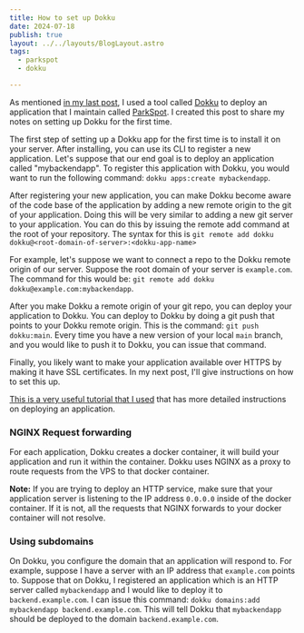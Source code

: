 ```yaml
---
title: How to set up Dokku
date: 2024-07-18
publish: true
layout: ../../layouts/BlogLayout.astro
tags:
  - parkspot
  - dokku

---
```


As mentioned [in my last post](/posts/what-is-dokku/), I used a tool called [Dokku](https://dokku.com/) to deploy an application that I maintain called [ParkSpot](https://park-spot.co/). I created this post to share my notes on setting up Dokku for the first time.

The first step of setting up a Dokku app for the first time is to install it on your server. After installing, you can use its CLI to register a new application. Let's suppose that our end goal is to deploy an application called "mybackendapp". To register this application with Dokku, you would want to run the following command: `dokku apps:create mybackendapp`.

After registering your new application, you can make Dokku become aware of the code base of the application by adding a new remote origin to the git of your application. Doing this will be very similar to adding a new git server to your application. You can do this by issuing the remote add command at the root of your repository. The syntax for this is `git remote add dokku dokku@<root-domain-of-server>:<dokku-app-name>`

For example, let's suppose we want to connect a repo to the Dokku remote origin of our server. Suppose the root domain of your server is `example.com`. The command for this would be: `git remote add dokku dokku@example.com:mybackendapp`.

After you make Dokku a remote origin of your git repo, you can deploy your application to Dokku. You can deploy to Dokku by doing a git push that points to your Dokku remote origin. This is the command: `git push dokku:main`. Every time you have a new version of your local `main` branch, and you would like to push it to Dokku, you can issue that command.

Finally, you likely want to make your application available over HTTPS by making it have SSL certificates. In my next post, I'll give instructions on how to set this up.

[This is a very useful tutorial that I used](https://shellbear.me/blog/go-dokku-deployment) that has more detailed instructions on deploying an application.

### NGINX Request forwarding

For each application, Dokku creates a docker container, it will build your application and run it within the container. Dokku uses NGINX as a proxy to route requests from the VPS to that docker container.

**Note:** If you are trying to deploy an HTTP service, make sure that your application server is listening to the IP address `0.0.0.0` inside of the docker container. If it is not, all the requests that NGINX forwards to your docker container will not resolve.

### Using subdomains

On Dokku, you configure the domain that an application will respond to. For example, suppose I have a server with an IP address that `example.com` points to. Suppose that on Dokku, I registered an application which is an HTTP server called `mybackendapp` and I would like to deploy it to `backend.example.com`. I can issue this command: `dokku domains:add mybackendapp backend.example.com`. This will tell Dokku that `mybackendapp` should be deployed to the domain `backend.example.com`.
